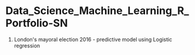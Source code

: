 # Data_Science_Machine_Learning_R_Portfolio-SN

1. London's mayoral election 2016 - predictive model using Logistic regression 
